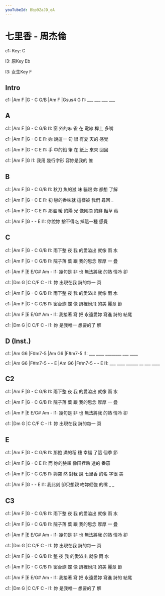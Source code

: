 ```yaml
---
youTubeId: Bbp9ZaJD_eA
---
```


# 七里香 - 周杰倫

c1: Key: C

l3: 原Key Eb

l3: 女生Key F

## Intro

c1: |Am  F  |G - C G/B |Am  F  |Gsus4 G
l1:  ___ ___            ___ ___

## A

c1:   |Am     F    |G    -    C   G/B
l1: 窗 外的麻 雀 在 電線 桿上 多嘴

c1:   |Am     F    |G    -    C   E
l1: 妳 說這一 句 很 有夏 天的 感覺

c1:   |Am     F    |G    -    C   E
l1: 手 中的鉛 筆 在 紙上 來來 回回

c1:     |Am       F         |G
l1: 我用 幾行字形 容妳是我的 誰

## B

c1:     |Am     F      |G  -    C   G/B
l1: 秋刀 魚的滋 味 貓跟 妳 都想 了解

c1:   |Am        F      |G    -    C   E
l1: 初 戀的香味就 這樣被 我們  尋回 _

c1:     |Am      F        |G    -    C   E
l1: 那溫 暖 的陽 光 像剛摘 的鮮 豔草 莓

c1:       |Am       F        |G   - - E
l1: 你說妳 捨不得吃 掉這一種  感覺

## C

c1:       |Am    F       |G    -  C   G/B
l1: 雨下整 夜 我 的愛溢出 就像 雨 水

c1:       |Am    F       |G    -  C   G/B
l1: 院子落 葉 跟 我的思念 厚厚 一 疊

c1:       |Am    F       |E    E/G#  Am -
l1: 幾句是 非 也 無法將我 的熱 情冷  卻

c1:   |Dm       G       |C C/F C -
l1: 妳 出現在我 詩的每一 頁

c1:       |Am    F       |G    -  C   G/B
l1: 雨下整 夜 我 的愛溢出 就像 雨 水

c1:       |Am    F       |G    -    C   G/B
l1: 窗台蝴 蝶 像 詩裡紛飛 的美 麗章 節

c1:       |Am    F       |E    E/G#  Am -
l1: 我接著 寫 把 永遠愛妳 寫進 詩的 結尾

c1:   |Dm       G       |C C/F C -
l1: 妳 是我唯一 想要的了 解

## D (Inst.)

c1: |Am  G6  |F#m7-5  |Am  G6  |F#m7-5
l1:  ___ ____ ________ ___ ____

c1: |Am  G6  |F#m7-5 - - E |Am  G6  |F#m7-5 - - E
l1:  ___ ____ ______     __  ___ ____

## C2

c1:       |Am    F       |G    -  C   G/B
l1: 雨下整 夜 我 的愛溢出 就像 雨 水

c1:       |Am    F       |G    -  C   G/B
l1: 院子落 葉 跟 我的思念 厚厚 一 疊

c1:       |Am    F       |E    E/G#  Am -
l1: 幾句是 非 也 無法將我 的熱 情冷  卻

c1:   |Dm       G       |C C/F C -
l1: 妳 出現在我 詩的每一 頁

## E

c1:     |Am     F      |G    -    C   G/B
l1: 那飽 滿的稻 穗 幸福 了這 個季 節

c1:   |Am       F       |G    -   C   E
l1: 而 妳的臉頰 像田裡熟 透的 番茄

c1:     |Am      F        |G    -    C   G/B
l1: 妳突 然 對我 說 七里香 的名 字很 美

c1:       |Am       F       |G    -    - E
l1: 我此刻 卻只想親 吻妳倔強 的嘴  _    _

## C3

c1:       |Am    F       |G    -  C   G/B
l1: 雨下整 夜 我 的愛溢出 就像 雨 水

c1:       |Am    F       |G    -  C   G/B
l1: 院子落 葉 跟 我的思念 厚厚 一 疊

c1:       |Am    F       |E    E/G#  Am -
l1: 幾句是 非 也 無法將我 的熱 情冷  卻

c1:   |Dm       G       |C C/F C -
l1: 妳 出現在我 詩的每一 頁

c1:   |Am    F       |G    -  C   G/B
l1: 整 夜 我 的愛溢出 就像 雨 水

c1:       |Am    F       |G    -    C   G/B
l1: 窗台蝴 蝶 像 詩裡紛飛 的美 麗章 節

c1:       |Am    F       |E    E/G#  Am -
l1: 我接著 寫 把 永遠愛妳 寫進 詩的 結尾

c1:   |Dm       G       |C C/F C -
l1: 妳 是我唯一 想要的了 解
